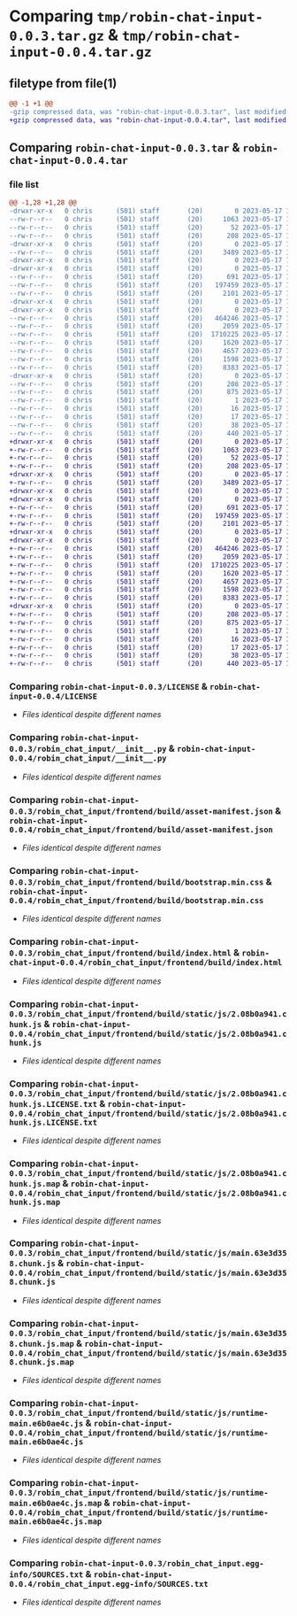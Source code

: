 # Comparing `tmp/robin-chat-input-0.0.3.tar.gz` & `tmp/robin-chat-input-0.0.4.tar.gz`

## filetype from file(1)

```diff
@@ -1 +1 @@
-gzip compressed data, was "robin-chat-input-0.0.3.tar", last modified: Wed May 17 15:44:06 2023, max compression
+gzip compressed data, was "robin-chat-input-0.0.4.tar", last modified: Wed May 17 15:49:39 2023, max compression
```

## Comparing `robin-chat-input-0.0.3.tar` & `robin-chat-input-0.0.4.tar`

### file list

```diff
@@ -1,28 +1,28 @@
-drwxr-xr-x   0 chris      (501) staff       (20)        0 2023-05-17 15:44:06.453754 robin-chat-input-0.0.3/
--rw-r--r--   0 chris      (501) staff       (20)     1063 2023-05-17 11:31:38.000000 robin-chat-input-0.0.3/LICENSE
--rw-r--r--   0 chris      (501) staff       (20)       52 2023-05-17 15:07:24.000000 robin-chat-input-0.0.3/MANIFEST.in
--rw-r--r--   0 chris      (501) staff       (20)      208 2023-05-17 15:44:06.453601 robin-chat-input-0.0.3/PKG-INFO
-drwxr-xr-x   0 chris      (501) staff       (20)        0 2023-05-17 15:44:06.447377 robin-chat-input-0.0.3/robin_chat_input/
--rw-r--r--   0 chris      (501) staff       (20)     3489 2023-05-17 15:43:54.000000 robin-chat-input-0.0.3/robin_chat_input/__init__.py
-drwxr-xr-x   0 chris      (501) staff       (20)        0 2023-05-17 15:44:06.446338 robin-chat-input-0.0.3/robin_chat_input/frontend/
-drwxr-xr-x   0 chris      (501) staff       (20)        0 2023-05-17 15:44:06.449486 robin-chat-input-0.0.3/robin_chat_input/frontend/build/
--rw-r--r--   0 chris      (501) staff       (20)      691 2023-05-17 15:07:42.000000 robin-chat-input-0.0.3/robin_chat_input/frontend/build/asset-manifest.json
--rw-r--r--   0 chris      (501) staff       (20)   197459 2023-05-17 15:07:39.000000 robin-chat-input-0.0.3/robin_chat_input/frontend/build/bootstrap.min.css
--rw-r--r--   0 chris      (501) staff       (20)     2101 2023-05-17 15:07:42.000000 robin-chat-input-0.0.3/robin_chat_input/frontend/build/index.html
-drwxr-xr-x   0 chris      (501) staff       (20)        0 2023-05-17 15:44:06.446473 robin-chat-input-0.0.3/robin_chat_input/frontend/build/static/
-drwxr-xr-x   0 chris      (501) staff       (20)        0 2023-05-17 15:44:06.453276 robin-chat-input-0.0.3/robin_chat_input/frontend/build/static/js/
--rw-r--r--   0 chris      (501) staff       (20)   464246 2023-05-17 15:07:42.000000 robin-chat-input-0.0.3/robin_chat_input/frontend/build/static/js/2.08b0a941.chunk.js
--rw-r--r--   0 chris      (501) staff       (20)     2059 2023-05-17 15:07:42.000000 robin-chat-input-0.0.3/robin_chat_input/frontend/build/static/js/2.08b0a941.chunk.js.LICENSE.txt
--rw-r--r--   0 chris      (501) staff       (20)  1710225 2023-05-17 15:07:42.000000 robin-chat-input-0.0.3/robin_chat_input/frontend/build/static/js/2.08b0a941.chunk.js.map
--rw-r--r--   0 chris      (501) staff       (20)     1620 2023-05-17 15:07:42.000000 robin-chat-input-0.0.3/robin_chat_input/frontend/build/static/js/main.63e3d358.chunk.js
--rw-r--r--   0 chris      (501) staff       (20)     4657 2023-05-17 15:07:42.000000 robin-chat-input-0.0.3/robin_chat_input/frontend/build/static/js/main.63e3d358.chunk.js.map
--rw-r--r--   0 chris      (501) staff       (20)     1598 2023-05-17 15:07:42.000000 robin-chat-input-0.0.3/robin_chat_input/frontend/build/static/js/runtime-main.e6b0ae4c.js
--rw-r--r--   0 chris      (501) staff       (20)     8383 2023-05-17 15:07:42.000000 robin-chat-input-0.0.3/robin_chat_input/frontend/build/static/js/runtime-main.e6b0ae4c.js.map
-drwxr-xr-x   0 chris      (501) staff       (20)        0 2023-05-17 15:44:06.448170 robin-chat-input-0.0.3/robin_chat_input.egg-info/
--rw-r--r--   0 chris      (501) staff       (20)      208 2023-05-17 15:44:06.000000 robin-chat-input-0.0.3/robin_chat_input.egg-info/PKG-INFO
--rw-r--r--   0 chris      (501) staff       (20)      875 2023-05-17 15:44:06.000000 robin-chat-input-0.0.3/robin_chat_input.egg-info/SOURCES.txt
--rw-r--r--   0 chris      (501) staff       (20)        1 2023-05-17 15:44:06.000000 robin-chat-input-0.0.3/robin_chat_input.egg-info/dependency_links.txt
--rw-r--r--   0 chris      (501) staff       (20)       16 2023-05-17 15:44:06.000000 robin-chat-input-0.0.3/robin_chat_input.egg-info/requires.txt
--rw-r--r--   0 chris      (501) staff       (20)       17 2023-05-17 15:44:06.000000 robin-chat-input-0.0.3/robin_chat_input.egg-info/top_level.txt
--rw-r--r--   0 chris      (501) staff       (20)       38 2023-05-17 15:44:06.453793 robin-chat-input-0.0.3/setup.cfg
--rw-r--r--   0 chris      (501) staff       (20)      440 2023-05-17 15:44:04.000000 robin-chat-input-0.0.3/setup.py
+drwxr-xr-x   0 chris      (501) staff       (20)        0 2023-05-17 15:49:39.479781 robin-chat-input-0.0.4/
+-rw-r--r--   0 chris      (501) staff       (20)     1063 2023-05-17 11:31:38.000000 robin-chat-input-0.0.4/LICENSE
+-rw-r--r--   0 chris      (501) staff       (20)       52 2023-05-17 15:07:24.000000 robin-chat-input-0.0.4/MANIFEST.in
+-rw-r--r--   0 chris      (501) staff       (20)      208 2023-05-17 15:49:39.479627 robin-chat-input-0.0.4/PKG-INFO
+drwxr-xr-x   0 chris      (501) staff       (20)        0 2023-05-17 15:49:39.473110 robin-chat-input-0.0.4/robin_chat_input/
+-rw-r--r--   0 chris      (501) staff       (20)     3489 2023-05-17 15:43:54.000000 robin-chat-input-0.0.4/robin_chat_input/__init__.py
+drwxr-xr-x   0 chris      (501) staff       (20)        0 2023-05-17 15:49:39.472309 robin-chat-input-0.0.4/robin_chat_input/frontend/
+drwxr-xr-x   0 chris      (501) staff       (20)        0 2023-05-17 15:49:39.475150 robin-chat-input-0.0.4/robin_chat_input/frontend/build/
+-rw-r--r--   0 chris      (501) staff       (20)      691 2023-05-17 15:07:42.000000 robin-chat-input-0.0.4/robin_chat_input/frontend/build/asset-manifest.json
+-rw-r--r--   0 chris      (501) staff       (20)   197459 2023-05-17 15:07:39.000000 robin-chat-input-0.0.4/robin_chat_input/frontend/build/bootstrap.min.css
+-rw-r--r--   0 chris      (501) staff       (20)     2101 2023-05-17 15:07:42.000000 robin-chat-input-0.0.4/robin_chat_input/frontend/build/index.html
+drwxr-xr-x   0 chris      (501) staff       (20)        0 2023-05-17 15:49:39.472438 robin-chat-input-0.0.4/robin_chat_input/frontend/build/static/
+drwxr-xr-x   0 chris      (501) staff       (20)        0 2023-05-17 15:49:39.479313 robin-chat-input-0.0.4/robin_chat_input/frontend/build/static/js/
+-rw-r--r--   0 chris      (501) staff       (20)   464246 2023-05-17 15:07:42.000000 robin-chat-input-0.0.4/robin_chat_input/frontend/build/static/js/2.08b0a941.chunk.js
+-rw-r--r--   0 chris      (501) staff       (20)     2059 2023-05-17 15:07:42.000000 robin-chat-input-0.0.4/robin_chat_input/frontend/build/static/js/2.08b0a941.chunk.js.LICENSE.txt
+-rw-r--r--   0 chris      (501) staff       (20)  1710225 2023-05-17 15:07:42.000000 robin-chat-input-0.0.4/robin_chat_input/frontend/build/static/js/2.08b0a941.chunk.js.map
+-rw-r--r--   0 chris      (501) staff       (20)     1620 2023-05-17 15:07:42.000000 robin-chat-input-0.0.4/robin_chat_input/frontend/build/static/js/main.63e3d358.chunk.js
+-rw-r--r--   0 chris      (501) staff       (20)     4657 2023-05-17 15:07:42.000000 robin-chat-input-0.0.4/robin_chat_input/frontend/build/static/js/main.63e3d358.chunk.js.map
+-rw-r--r--   0 chris      (501) staff       (20)     1598 2023-05-17 15:07:42.000000 robin-chat-input-0.0.4/robin_chat_input/frontend/build/static/js/runtime-main.e6b0ae4c.js
+-rw-r--r--   0 chris      (501) staff       (20)     8383 2023-05-17 15:07:42.000000 robin-chat-input-0.0.4/robin_chat_input/frontend/build/static/js/runtime-main.e6b0ae4c.js.map
+drwxr-xr-x   0 chris      (501) staff       (20)        0 2023-05-17 15:49:39.474009 robin-chat-input-0.0.4/robin_chat_input.egg-info/
+-rw-r--r--   0 chris      (501) staff       (20)      208 2023-05-17 15:49:39.000000 robin-chat-input-0.0.4/robin_chat_input.egg-info/PKG-INFO
+-rw-r--r--   0 chris      (501) staff       (20)      875 2023-05-17 15:49:39.000000 robin-chat-input-0.0.4/robin_chat_input.egg-info/SOURCES.txt
+-rw-r--r--   0 chris      (501) staff       (20)        1 2023-05-17 15:49:39.000000 robin-chat-input-0.0.4/robin_chat_input.egg-info/dependency_links.txt
+-rw-r--r--   0 chris      (501) staff       (20)       16 2023-05-17 15:49:39.000000 robin-chat-input-0.0.4/robin_chat_input.egg-info/requires.txt
+-rw-r--r--   0 chris      (501) staff       (20)       17 2023-05-17 15:49:39.000000 robin-chat-input-0.0.4/robin_chat_input.egg-info/top_level.txt
+-rw-r--r--   0 chris      (501) staff       (20)       38 2023-05-17 15:49:39.479822 robin-chat-input-0.0.4/setup.cfg
+-rw-r--r--   0 chris      (501) staff       (20)      440 2023-05-17 15:49:36.000000 robin-chat-input-0.0.4/setup.py
```

### Comparing `robin-chat-input-0.0.3/LICENSE` & `robin-chat-input-0.0.4/LICENSE`

 * *Files identical despite different names*

### Comparing `robin-chat-input-0.0.3/robin_chat_input/__init__.py` & `robin-chat-input-0.0.4/robin_chat_input/__init__.py`

 * *Files identical despite different names*

### Comparing `robin-chat-input-0.0.3/robin_chat_input/frontend/build/asset-manifest.json` & `robin-chat-input-0.0.4/robin_chat_input/frontend/build/asset-manifest.json`

 * *Files identical despite different names*

### Comparing `robin-chat-input-0.0.3/robin_chat_input/frontend/build/bootstrap.min.css` & `robin-chat-input-0.0.4/robin_chat_input/frontend/build/bootstrap.min.css`

 * *Files identical despite different names*

### Comparing `robin-chat-input-0.0.3/robin_chat_input/frontend/build/index.html` & `robin-chat-input-0.0.4/robin_chat_input/frontend/build/index.html`

 * *Files identical despite different names*

### Comparing `robin-chat-input-0.0.3/robin_chat_input/frontend/build/static/js/2.08b0a941.chunk.js` & `robin-chat-input-0.0.4/robin_chat_input/frontend/build/static/js/2.08b0a941.chunk.js`

 * *Files identical despite different names*

### Comparing `robin-chat-input-0.0.3/robin_chat_input/frontend/build/static/js/2.08b0a941.chunk.js.LICENSE.txt` & `robin-chat-input-0.0.4/robin_chat_input/frontend/build/static/js/2.08b0a941.chunk.js.LICENSE.txt`

 * *Files identical despite different names*

### Comparing `robin-chat-input-0.0.3/robin_chat_input/frontend/build/static/js/2.08b0a941.chunk.js.map` & `robin-chat-input-0.0.4/robin_chat_input/frontend/build/static/js/2.08b0a941.chunk.js.map`

 * *Files identical despite different names*

### Comparing `robin-chat-input-0.0.3/robin_chat_input/frontend/build/static/js/main.63e3d358.chunk.js` & `robin-chat-input-0.0.4/robin_chat_input/frontend/build/static/js/main.63e3d358.chunk.js`

 * *Files identical despite different names*

### Comparing `robin-chat-input-0.0.3/robin_chat_input/frontend/build/static/js/main.63e3d358.chunk.js.map` & `robin-chat-input-0.0.4/robin_chat_input/frontend/build/static/js/main.63e3d358.chunk.js.map`

 * *Files identical despite different names*

### Comparing `robin-chat-input-0.0.3/robin_chat_input/frontend/build/static/js/runtime-main.e6b0ae4c.js` & `robin-chat-input-0.0.4/robin_chat_input/frontend/build/static/js/runtime-main.e6b0ae4c.js`

 * *Files identical despite different names*

### Comparing `robin-chat-input-0.0.3/robin_chat_input/frontend/build/static/js/runtime-main.e6b0ae4c.js.map` & `robin-chat-input-0.0.4/robin_chat_input/frontend/build/static/js/runtime-main.e6b0ae4c.js.map`

 * *Files identical despite different names*

### Comparing `robin-chat-input-0.0.3/robin_chat_input.egg-info/SOURCES.txt` & `robin-chat-input-0.0.4/robin_chat_input.egg-info/SOURCES.txt`

 * *Files identical despite different names*

